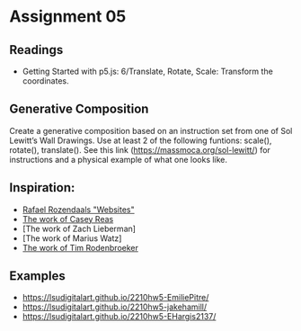 # Assignment 05

## Readings
- Getting Started with p5.js: 6/Translate, Rotate, Scale: Transform the coordinates.

## Generative Composition
Create a generative composition based on an instruction set from one of Sol Lewitt’s Wall Drawings. Use at least 2 of the following funtions: scale(), rotate(), translate(). See this link (https://massmoca.org/sol-lewitt/) for instructions and a physical example of what one looks like.

## Inspiration:
- [Rafael Rozendaals "Websites"](https://www.newrafael.com/websites/)
- [The work of Casey Reas](http://reas.com/)
- [The work of Zach Lieberman]
- [The work of Marius Watz]
- [The work of Tim Rodenbroeker](https://timrodenbroeker.de/)

## Examples
- https://lsudigitalart.github.io/2210hw5-EmiliePitre/
- https://lsudigitalart.github.io/2210hw5-jakehamill/
- https://lsudigitalart.github.io/2210hw5-EHargis2137/

